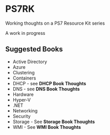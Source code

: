 # PS7RK

Working thoughts on a PS7 Resource Kit series

A work in progress

## Suggested Books

* Active Directory
* Azure
* Clustering
* Containers
* DHCP - see **DHCP Book Thoughts**
* DNS - see **DNS Book Thoughts**
* Hardware
* Hyper-V
* .NET
* Networking
* Security
* Storage - See **Storage Book Thoughts**
* WMI - See **WMI Book Thoughts**
